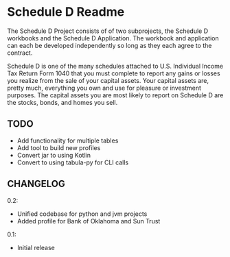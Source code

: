# Schedule D Readme

The Schedule D Project consists of of two subprojects, the Schedule D workbooks and the Schedule D Application.
The workbook and application can each be developed independently so long as they each agree to the contract.

Schedule D is one of the many schedules attached to U.S. Individual Income Tax Return Form 1040 that you must complete to report any gains or losses you realize from the sale of your capital assets. Your capital assets are, pretty much, everything you own and use for pleasure or investment purposes. The capital assets you are most likely to report on Schedule D are the stocks, bonds, and homes you sell.

## TODO

- Add functionality for multiple tables
- Add tool to build new profiles
- Convert jar to using Kotlin
- Convert to using tabula-py for CLI calls

## CHANGELOG

0.2:
- Unified codebase for python and jvm projects
- Added profile for Bank of Oklahoma and Sun Trust

0.1:
- Initial release